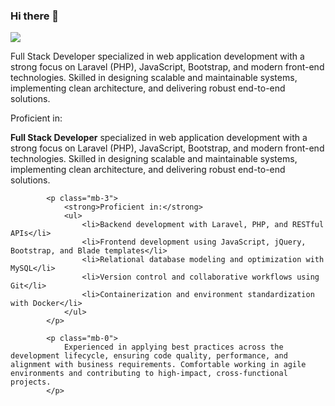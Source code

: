 ### Hi there 👋

![](https://komarev.com/ghpvc/?username=guilhermegoes07)

Full Stack Developer specialized in web application development with a strong focus on Laravel (PHP), JavaScript, Bootstrap, and modern front-end technologies. Skilled in designing scalable and maintainable systems, implementing clean architecture, and delivering robust end-to-end solutions.

Proficient in:

<div class="card shadow-sm border-0 p-4">
            <p class="mb-3">
                <strong>Full Stack Developer</strong> specialized in web application development with a strong focus on Laravel (PHP), JavaScript, Bootstrap, and modern front-end technologies. Skilled in designing scalable and maintainable systems, implementing clean architecture, and delivering robust end-to-end solutions.
            </p>

            <p class="mb-3">  
                <strong>Proficient in:</strong>
                <ul>
                    <li>Backend development with Laravel, PHP, and RESTful APIs</li>
                    <li>Frontend development using JavaScript, jQuery, Bootstrap, and Blade templates</li>
                    <li>Relational database modeling and optimization with MySQL</li>
                    <li>Version control and collaborative workflows using Git</li>
                    <li>Containerization and environment standardization with Docker</li>
                </ul>
            </p>

            <p class="mb-0">
                Experienced in applying best practices across the development lifecycle, ensuring code quality, performance, and alignment with business requirements. Comfortable working in agile environments and contributing to high-impact, cross-functional projects.
            </p>
   </div>

